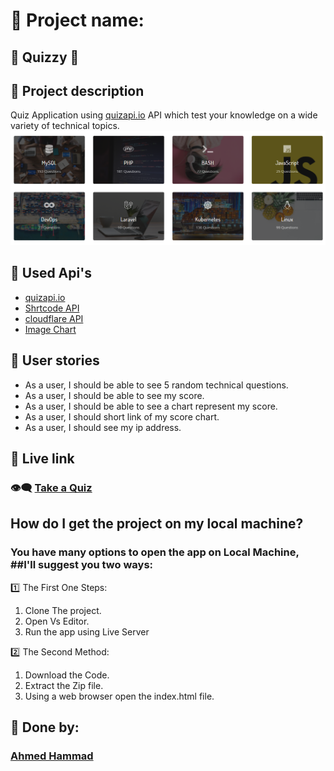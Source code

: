 # :small_orange_diamond: Project name:

## :dizzy: **Quizzy** :dizzy:

## :small_orange_diamond: Project description

Quiz Application using [quizapi.io](https://quizapi.io/) API which test your knowledge on a wide variety of technical topics.
![Quiz Fields](./assets/Quiz%20API.png)

## :small_orange_diamond: Used Api's

- [quizapi.io](https://quizapi.io/)
- [Shrtcode API](https://github.com/FayasNoushad/Short-Link-API)
- [cloudflare API](https://github.com/fawazahmed0/cloudflare-trace-api)
- [Image Chart](https://image-charts.com)

## :small_orange_diamond: User stories

- As a user, I should be able to see 5 random technical questions.
- As a user, I should be able to see my score.
- As a user, I should be able to see a chart represent my score.
- As a user, I should short link of my score chart.
- As a user, I should see my ip address.

## :small_orange_diamond: Live link

### :eye_speech_bubble: [Take a Quiz](https://gsg-cf05.github.io/apiTask-Quizzy/)

## How do I get the project on my local machine?

### You have many options to open the app on Local Machine, ##I'll suggest you two ways:

:one: The First One Steps:

1.  Clone The project.
2.  Open Vs Editor.
3.  Run the app using Live Server

:two: The Second Method:

1.  Download the Code.
2.  Extract the Zip file.
3.  Using a web browser open the index.html file.

## :small_orange_diamond: Done by:

### **[Ahmed Hammad](https://github.com/ahmedhmmad)**
